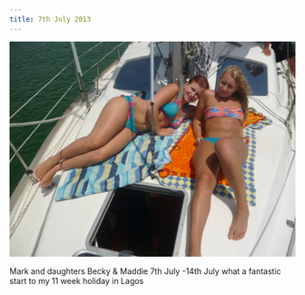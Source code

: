 ```yaml
---
title: 7th July 2013
---
```

<img class="medium-img" src="/img/curtis.jpg" />

Mark and daughters Becky & Maddie 7th July -14th July what a fantastic start to my 11 week holiday in Lagos
